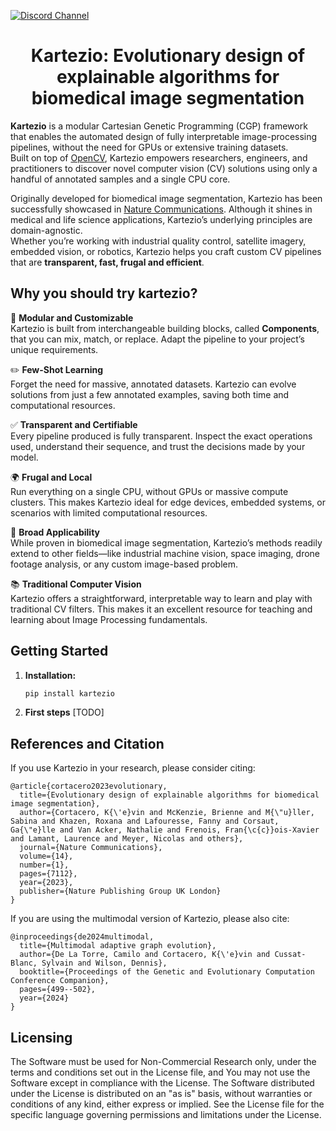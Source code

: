 [![Discord Channel](https://dcbadge.limes.pink/api/server/uwFwHyRxub)](https://discord.gg/KnJ4XWdQMK)

<h1 align="center">Kartezio: Evolutionary design of explainable algorithms for biomedical image segmentation</h1>


**Kartezio** is a modular Cartesian Genetic Programming (CGP) framework that enables the automated design of fully interpretable image-processing pipelines, without the need for GPUs or extensive training datasets.  
Built on top of [OpenCV](https://opencv.org/), Kartezio empowers researchers, engineers, and practitioners to discover novel computer vision (CV) solutions using only a handful of annotated samples and a single CPU core.

Originally developed for biomedical image segmentation, Kartezio has been successfully showcased in [Nature Communications](https://www.nature.com/articles/s41467-023-42664-x). Although it shines in medical and life science applications, Kartezio’s underlying principles are domain-agnostic.   
Whether you’re working with industrial quality control, satellite imagery, embedded vision, or robotics, Kartezio helps you craft custom CV pipelines that are **transparent, fast, frugal  and efficient**.

## Why you should try kartezio?

:nut_and_bolt:   **Modular and Customizable**  
   Kartezio is built from interchangeable building blocks, called **Components**, that you can mix, match, or replace. Adapt the pipeline to your project’s unique requirements.

:pencil2:   **Few-Shot Learning**  
   Forget the need for massive, annotated datasets. Kartezio can evolve solutions from just a few annotated examples, saving both time and computational resources.

:white_check_mark:   **Transparent and Certifiable**  
   Every pipeline produced is fully transparent. Inspect the exact operations used, understand their sequence, and trust the decisions made by your model.

:earth_africa:   **Frugal and Local**  
   Run everything on a single CPU, without GPUs or massive compute clusters. This makes Kartezio ideal for edge devices, embedded systems, or scenarios with limited computational resources.

:microscope:   **Broad Applicability**  
   While proven in biomedical image segmentation, Kartezio’s methods readily extend to other fields—like industrial machine vision, space imaging, drone footage analysis, or any custom image-based problem.

:books:   **Traditional Computer Vision**  
Kartezio offers a straightforward, interpretable way to learn and play with traditional CV filters. This makes it an excellent resource for teaching and learning about Image Processing fundamentals.

## Getting Started

1. **Installation:**
   ```bash
   pip install kartezio

2. **First steps**
[TODO]



## References and Citation
If you use Kartezio in your research, please consider citing:
```
@article{cortacero2023evolutionary,
  title={Evolutionary design of explainable algorithms for biomedical image segmentation},
  author={Cortacero, K{\'e}vin and McKenzie, Brienne and M{\"u}ller, Sabina and Khazen, Roxana and Lafouresse, Fanny and Corsaut, Ga{\"e}lle and Van Acker, Nathalie and Frenois, Fran{\c{c}}ois-Xavier and Lamant, Laurence and Meyer, Nicolas and others},
  journal={Nature Communications},
  volume={14},
  number={1},
  pages={7112},
  year={2023},
  publisher={Nature Publishing Group UK London}
}
```
If you are using the multimodal version of Kartezio, please also cite:
```
@inproceedings{de2024multimodal,
  title={Multimodal adaptive graph evolution},
  author={De La Torre, Camilo and Cortacero, K{\'e}vin and Cussat-Blanc, Sylvain and Wilson, Dennis},
  booktitle={Proceedings of the Genetic and Evolutionary Computation Conference Companion},
  pages={499--502},
  year={2024}
}
```


## Licensing
The Software must be used for Non-Commercial Research only, under the terms and conditions set out in the License file, and You may not use the Software except in compliance with the License.
The Software distributed under the License is distributed on an "as is" basis, without warranties or conditions of any kind, either express or implied.
See the License file for the specific language governing permissions and limitations under the License.
